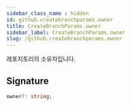 ```yaml
---
sidebar_class_name : hidden
id: github.createbranchparams.owner
title: CreateBranchParams.owner
sidebar_label: CreateBranchParams.owner
slug: /github.createbranchparams.owner
---
```






레포지토리의 소유자입니다.

## Signature

```typescript
owner?: string;
```
